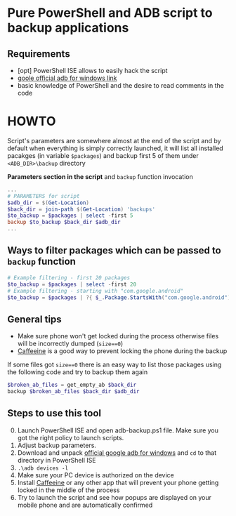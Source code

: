# Pure PowerShell and ADB script to backup applications

## Requirements 

- [opt] PowerShell ISE allows to easily hack the script
- [goole official adb for windows link](https://dl.google.com/android/repository/platform-tools-latest-windows.zip)
- basic knowledge of PowerShell and the desire to read comments in the code

# HOWTO

Script's parameters are somewhere almost at the end of the script and by default when everything is simply correctly launched, 
it will list all installed pacakges (in variable `$packages`) and backup first 5 of them under `<ADB_DIR>\backup` directory

**Parameters section in the script** and `backup` function invocation 

```ps1
...
# PARAMETERS for script
$adb_dir = $(Get-Location)
$back_dir = join-path $(Get-Location) 'backups'
$to_backup = $packages | select -first 5
backup $to_backup $back_dir $adb_dir
...
```

## Ways to filter packages which can be passed to `backup` function

```ps1
# Example filtering - first 20 packages
$to_backup = $packages | select -first 20
# Example filtering - starting with "com.google.android"
$to_backup = $packages | ?{ $_.Package.StartsWith("com.google.android") }
```

## General tips

- Make sure phone won't get locked during the process otherwise files will be incorrectly dumped (`size==0`)
- [Caffeeine](https://play.google.com/store/apps/details?id=nl.syntaxa.caffeine&hl=en) is a good way to prevent locking the phone during the backup 

If some files got `size==0` there is an easy way to list those packages using the following code and try to backup them again

```ps1
$broken_ab_files = get_empty_ab $back_dir
backup $broken_ab_files $back_dir $adb_dir
```

## Steps to use this tool

0. Launch PowerShell ISE and open adb-backup.ps1 file. Make sure you got the right policy to launch scripts.
1. Adjust backup parameters. 
2. Download and unpack [official google adb for windows](https://dl.google.com/android/repository/platform-tools-latest-windows.zip) and `cd` to that directory in PowerShell ISE
3. `.\adb devices -l`
4. Make sure your PC device is authorized on the device
5. Install [Caffeeine](https://play.google.com/store/apps/details?id=nl.syntaxa.caffeine&hl=en) or any other app that will prevent your phone getting locked in the middle of the process
6. Try to launch the script and see how popups are displayed on your mobile phone and are automatically confirmed
